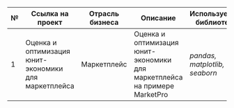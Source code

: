 № | Ссылка на проект | Отрасль бизнеса | Описание | Используемые библиотеки | Презентация проекта 
---|---|---|---|---|---
1 | Оценка и оптимизация юнит-экономики для маркетплейса| Маркетплейс | Оценка и оптимизация юнит-экономики для маркетплейса на примере MarketPro| *pandas, matplotlib, seaborn* | [Презентация]( https://drive.google.com/file/d/10HDZdzdLSj6uSqnBGla56QtMoWRamUo6/view?usp=sharing)
